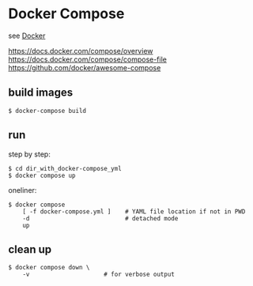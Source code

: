 # Docker Compose
see [Docker](README.md)

https://docs.docker.com/compose/overview  
https://docs.docker.com/compose/compose-file  
https://github.com/docker/awesome-compose

## build images

    $ docker-compose build


## run

step by step:

    $ cd dir_with_docker-compose_yml
    $ docker compose up

oneliner:

    $ docker compose 
        [ -f docker-compose.yml ]    # YAML file location if not in PWD
        -d                           # detached mode
        up 

## clean up
    $ docker compose down \
        -v                     # for verbose output
